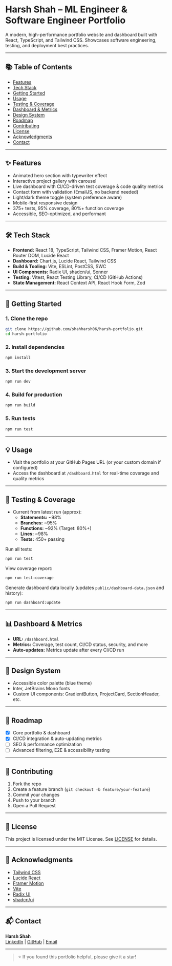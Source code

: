 # Harsh Shah – ML Engineer & Software Engineer Portfolio

A modern, high-performance portfolio website and dashboard built with React, TypeScript, and Tailwind CSS. Showcases software engineering, testing, and deployment best practices.

---

## 📚 Table of Contents

- [Features](#features)
- [Tech Stack](#tech-stack)
- [Getting Started](#getting-started)
- [Usage](#usage)
- [Testing & Coverage](#testing--coverage)
- [Dashboard & Metrics](#dashboard--metrics)
- [Design System](#design-system)
- [Roadmap](#roadmap)
- [Contributing](#contributing)
- [License](#license)
- [Acknowledgments](#acknowledgments)
- [Contact](#contact)

---

## ✨ Features

- Animated hero section with typewriter effect
- Interactive project gallery with carousel
- Live dashboard with CI/CD-driven test coverage & code quality metrics
- Contact form with validation (EmailJS, no backend needed)
- Light/dark theme toggle (system preference aware)
- Mobile-first responsive design
- 375+ tests, 95% coverage, 80%+ function coverage
- Accessible, SEO-optimized, and performant

---

## 🛠️ Tech Stack

- **Frontend:** React 18, TypeScript, Tailwind CSS, Framer Motion, React Router DOM, Lucide React
- **Dashboard:** Chart.js, Lucide React, Tailwind CSS
- **Build & Tooling:** Vite, ESLint, PostCSS, SWC
- **UI Components:** Radix UI, shadcn/ui, Sonner
- **Testing:** Vitest, React Testing Library, CI/CD (GitHub Actions)
- **State Management:** React Context API, React Hook Form, Zod

---

## 🚀 Getting Started

### 1. Clone the repo

```bash
git clone https://github.com/shahharsh06/harsh-portfolio.git
cd harsh-portfolio
```

### 2. Install dependencies

```bash
npm install
```

### 3. Start the development server

```bash
npm run dev
```

### 4. Build for production

```bash
npm run build
```

### 5. Run tests

```bash
npm run test
```

---

## 💡 Usage

- Visit the portfolio at your GitHub Pages URL (or your custom domain if configured)
- Access the dashboard at `/dashboard.html` for real-time coverage and quality metrics

---

## 🧪 Testing & Coverage

- Current from latest run (approx):
  - **Statements:** ~98%
  - **Branches:** ~95%
  - **Functions:** ~92% (Target: 80%+)
  - **Lines:** ~98%
  - **Tests:** 450+ passing

Run all tests:
```bash
npm run test
```

View coverage report:
```bash
npm run test:coverage
```

Generate dashboard data locally (updates `public/dashboard-data.json` and history):
```bash
npm run dashboard:update
```

---

## 📊 Dashboard & Metrics

- **URL:** `/dashboard.html`
- **Metrics:** Coverage, test count, CI/CD status, security, and more
- **Auto-updates:** Metrics update after every CI/CD run

---

## 🎨 Design System

- Accessible color palette (blue theme)
- Inter, JetBrains Mono fonts
- Custom UI components: GradientButton, ProjectCard, SectionHeader, etc.

---

## 🔄 Roadmap

- [x] Core portfolio & dashboard
- [x] CI/CD integration & auto-updating metrics
- [ ] SEO & performance optimization
- [ ] Advanced filtering, E2E & accessibility testing

---

## 🤝 Contributing

1. Fork the repo
2. Create a feature branch (`git checkout -b feature/your-feature`)
3. Commit your changes
4. Push to your branch
5. Open a Pull Request

---

## 📄 License

This project is licensed under the MIT License. See [LICENSE](LICENSE) for details.

---

## 🙏 Acknowledgments

- [Tailwind CSS](https://tailwindcss.com/)
- [Lucide React](https://lucide.dev/)
- [Framer Motion](https://www.framer.com/motion/)
- [Vite](https://vitejs.dev/)
- [Radix UI](https://www.radix-ui.com/)
- [shadcn/ui](https://ui.shadcn.com/)

---

## 📬 Contact

**Harsh Shah**  
[LinkedIn](https://www.linkedin.com/in/shahharsh06/) | [GitHub](https://github.com/shahharsh06) | [Email](mailto:harsh.edu2@gmail.com)

---

> ⭐ If you found this portfolio helpful, please give it a star!
